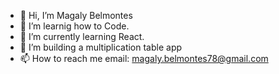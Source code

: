 - 👋 Hi, I’m Magaly Belmontes 
- 👀 I’m learnig how to Code. 
- 🌱 I’m currently learning React.  
- 💞️ I’m building a multiplication table app 
- 📫 How to reach me email: magaly.belmontes78@gmail.com 

<!---
mbelmontes7/mbelmontes7 is a ✨ special ✨ repository because its `README.md` (this file) appears on your GitHub profile.
You can click the Preview link to take a look at your changes.
--->
